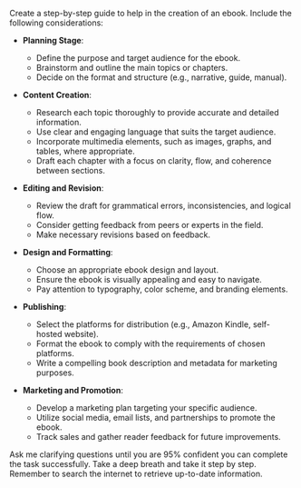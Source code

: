 Create a step-by-step guide to help in the creation of an ebook. Include the following considerations:

- **Planning Stage**:
  - Define the purpose and target audience for the ebook.
  - Brainstorm and outline the main topics or chapters.
  - Decide on the format and structure (e.g., narrative, guide, manual).

- **Content Creation**:
  - Research each topic thoroughly to provide accurate and detailed information.
  - Use clear and engaging language that suits the target audience.
  - Incorporate multimedia elements, such as images, graphs, and tables, where appropriate.
  - Draft each chapter with a focus on clarity, flow, and coherence between sections.

- **Editing and Revision**:
  - Review the draft for grammatical errors, inconsistencies, and logical flow.
  - Consider getting feedback from peers or experts in the field.
  - Make necessary revisions based on feedback.

- **Design and Formatting**:
  - Choose an appropriate ebook design and layout.
  - Ensure the ebook is visually appealing and easy to navigate.
  - Pay attention to typography, color scheme, and branding elements.

- **Publishing**:
  - Select the platforms for distribution (e.g., Amazon Kindle, self-hosted website).
  - Format the ebook to comply with the requirements of chosen platforms.
  - Write a compelling book description and metadata for marketing purposes.

- **Marketing and Promotion**:
  - Develop a marketing plan targeting your specific audience.
  - Utilize social media, email lists, and partnerships to promote the ebook.
  - Track sales and gather reader feedback for future improvements.

Ask me clarifying questions until you are 95% confident you can complete the task successfully. Take a deep breath and take it step by step. Remember to search the internet to retrieve up-to-date information.